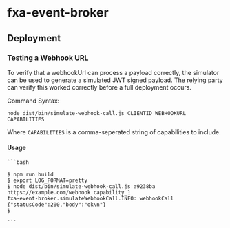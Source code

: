 # fxa-event-broker

## Deployment

### Testing a Webhook URL

To verify that a webhookUrl can process a payload correctly, the simulator can
be used to generate a simulated JWT signed payload. The relying party can verify
this worked correctly before a full deployment occurs.

Command Syntax:

    node dist/bin/simulate-webhook-call.js CLIENTID WEBHOOKURL CAPABILITIES

Where `CAPABILITIES` is a comma-seperated string of capabilities to include.

#### Usage

    ```bash

    $ npm run build
    $ export LOG_FORMAT=pretty
    $ node dist/bin/simulate-webhook-call.js a9238ba https://example.com/webhook capability_1
    fxa-event-broker.simulateWebhookCall.INFO: webhookCall {"statusCode":200,"body":"ok\n"}
    $

    ```
